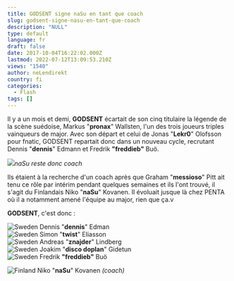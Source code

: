 ```yaml
---
title: GODSENT signe naSu en tant que coach
slug: godsent-signe-nasu-en-tant-que-coach
description: "NULL"
type: default
language: fr
draft: false
date: 2017-10-04T16:22:02.000Z
lastmod: 2022-07-12T13:09:53.210Z
views: "1540"
author: neLendirekt
country: fi
categories:
  - Flash
tags: []
---
```

Il y a un mois et demi, **GODSENT** écartait de son cinq titulaire la légende de la scène suédoise, Markus "**pronax**" Wallsten, l'un des trois joueurs triples vainqueurs de major. Avec son départ et celui de Jonas "**Lekr0**" Olofsson pour fnatic, GODSENT repartait donc dans un nouveau cycle, recrutant Dennis "**dennis**" Edmann et Fredrik **"freddieb"** Buö.

![](/images/articles/59d50321d52e4/images/hj91DMhIfKoP0YYsTEaZT6I32W1HTZuEjTQnoC5r.jpeg)_naSu reste donc coach_

Ils étaient à la recherche d'un coach après que Graham "**messioso**" Pitt ait tenu ce rôle par intérim pendant quelques semaines et ils l'ont trouvé, il s'agit du Finlandais Niko "**naSu**" Kovanen. Il évoluait jusque là chez PENTA où il a notamment amené l'équipe au major, rien que ça.v

**GODSENT**, c'est donc : 

![Sweden](/images/countries/se.svg)⁠ Dennis "**dennis**" Edman  
![Sweden](/images/countries/se.svg)⁠ Simon "**twist**" Eliasson  
![Sweden](/images/countries/se.svg)⁠ Andreas "**znajder**" Lindberg  
![Sweden](/images/countries/se.svg)⁠ Joakim "**disco doplan**" Gidetun  
![Sweden](/images/countries/se.svg)⁠ Fredrik **"freddieb"** Buö

![Finland](/images/countries/fi.svg)⁠ Niko "**naSu**" Kovanen _(coach)_
